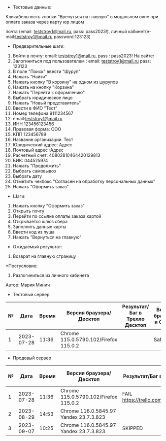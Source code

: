 * Тестовые данные:

Кликабельность кнопки "Вренуться на главную" в модальном окне при оплате заказа через карту юр лицом

почта (email: teststroy1@mail.ru, pass:  pass2023!),
личный кабинет(e-mail:teststroy1@mail.ru password:123123)

* Предварительные шаги:
1. Войти в почту: email: teststroy1@mail.ru, pass : pass2023!
На сайте:
2. Залогиниться под пользователем : 
email: teststroy1@mail.ru
pass: 123123
3. В поле "Поиск" ввести "Шуруп"
4. Нажать "Найти"
5. Нажать кнопку "В корзину" на одном из шурупов
6. Нажать на кнопку "Корзина"
7. Нажать "Перейти к оформлению"
8. Выбрать юридическое лицо
9. Нажать "Новый представитель"
10. Ввести в ФИО "Тест"
11. Номер телефона 9111234567
12. email:teststroy1@mail.ru
13. ИНН 123456123456
14. Правовая форма: ООО
15. КПП 123456789
16. Название организации: Тест
17. Юридический адрес: Адрес
18. Почтовый адрес :Адрес
19. Расчетный счет: 40802810464420129813
20. БИК: 044525974
21. Нажать "Продолжить"
22. Выбрать самовывоз
23. Выбрать дату
24. Отметить чекбокс "Согласен на обработку персональных данных"
25. Нажать "Оформить заказ"

* Шаги:
1. Нажать кнопку "Оформить заказ"
2. Открыть почту
3. Перейти по ссылке оплаты заказа картой
4. Открывается шлюз сбера
5. Заполнить данные карты
6. Ввести код из пуша
7. Нажать "Вернуться на главную"


* Ожидаемый результат:
1. Возврат на главную страницу


*Постусловие:
1. Разлогиниться из личного кабинета


Автор: Мария Минич

* Тестовый сервер 


|  №  | Дата       | Время |           Версия браузера/Десктоп          |        Результат/Баг в Трелло Десктоп    |             Версия браузера и ОС Тач      |           Результат/Баг в Трелло Тач          |  Дата Релиза  |  Имя   |
| --- | ---------- | ----- |-------------------------------------| ---------------------------------- | ---------------------------------- | ---------------------------------- | ------| ------  |
| 1   | 2023-07-28 | 11:36 |Chrome 115.0.5790.102/Firefox 115.0.2 |  | Safari                            |  | 04.07 | Мария  |


* Продовый сервер


|  №  | Дата       | Время |           Версия браузера/Десктоп          |        Результат/Баг в Трелло Десктоп    |             Версия браузера и ОС Тач      |           Результат/Баг в Трелло Тач          |  Дата Релиза  |  Имя   |
| --- | ---------- | ----- |-------------------------------------| ---------------------------------- | ---------------------------------- | ---------------------------------- | ------| ------  |
| 1   | 2023-07-28 | 11:36 |Chrome 115.0.5790.102/Firefox 115.0.2 | FAIL https://trello.com/c/BDUwJZEy/178 | Safari                            | FAIL https://trello.com/c/BDUwJZEy/178 | 04.07 | Мария  |
| 2   | 2023-08-29 | 14:53 |Chrome 116.0.5845.97 Yandex 23.7.3.823|  | Chrome 116.0.5845.97               |   | 27.08 |   |
| 3   | 2023-09-07 | 10:25 |Chrome 116.0.5845.97 Yandex 23.7.3.823| SKIPPED | Chrome 116.0.5845.97               | SKIPPED | 03.09 |   |
